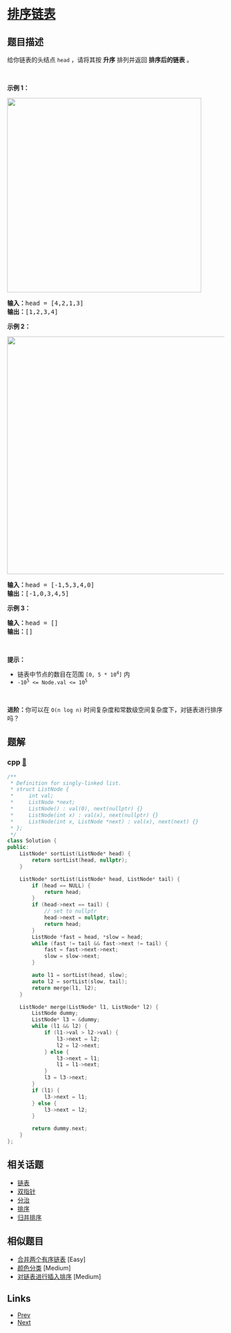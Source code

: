 
# [排序链表](https://leetcode-cn.com/problems/sort-list)

## 题目描述

<p>给你链表的头结点&nbsp;<code>head</code>&nbsp;，请将其按 <strong>升序</strong> 排列并返回 <strong>排序后的链表</strong> 。</p>

<ul>
</ul>

<p>&nbsp;</p>

<p><strong>示例 1：</strong></p>
<img alt="" src="https://assets.leetcode.com/uploads/2020/09/14/sort_list_1.jpg" style="width: 450px;" />
<pre>
<b>输入：</b>head = [4,2,1,3]
<b>输出：</b>[1,2,3,4]
</pre>

<p><strong>示例 2：</strong></p>
<img alt="" src="https://assets.leetcode.com/uploads/2020/09/14/sort_list_2.jpg" style="width: 550px;" />
<pre>
<b>输入：</b>head = [-1,5,3,4,0]
<b>输出：</b>[-1,0,3,4,5]
</pre>

<p><strong>示例 3：</strong></p>

<pre>
<b>输入：</b>head = []
<b>输出：</b>[]
</pre>

<p>&nbsp;</p>

<p><b>提示：</b></p>

<ul>
	<li>链表中节点的数目在范围&nbsp;<code>[0, 5 * 10<sup>4</sup>]</code>&nbsp;内</li>
	<li><code>-10<sup>5</sup>&nbsp;&lt;= Node.val &lt;= 10<sup>5</sup></code></li>
</ul>

<p>&nbsp;</p>

<p><b>进阶：</b>你可以在&nbsp;<code>O(n&nbsp;log&nbsp;n)</code> 时间复杂度和常数级空间复杂度下，对链表进行排序吗？</p>


## 题解

### cpp [🔗](sort-list.cpp) 
```cpp
/**
 * Definition for singly-linked list.
 * struct ListNode {
 *     int val;
 *     ListNode *next;
 *     ListNode() : val(0), next(nullptr) {}
 *     ListNode(int x) : val(x), next(nullptr) {}
 *     ListNode(int x, ListNode *next) : val(x), next(next) {}
 * };
 */
class Solution {
public:
    ListNode* sortList(ListNode* head) {
        return sortList(head, nullptr);
    }

    ListNode* sortList(ListNode* head, ListNode* tail) {
        if (head == NULL) {
            return head;
        }
        if (head->next == tail) {
            // set to nullptr
            head->next = nullptr;
            return head;
        }
        ListNode *fast = head, *slow = head;
        while (fast != tail && fast->next != tail) {
            fast = fast->next->next;
            slow = slow->next;
        }

        auto l1 = sortList(head, slow);
        auto l2 = sortList(slow, tail);
        return merge(l1, l2);
    }

    ListNode* merge(ListNode* l1, ListNode* l2) {
        ListNode dummy;
        ListNode* l3 = &dummy;
        while (l1 && l2) {
            if (l1->val > l2->val) {
                l3->next = l2;
                l2 = l2->next;
            } else {
                l3->next = l1;
                l1 = l1->next;
            }
            l3 = l3->next;
        }
        if (l1) {
            l3->next = l1;
        } else {
            l3->next = l2;
        }

        return dummy.next;
    }
};
```


## 相关话题

- [链表](https://leetcode-cn.com/tag/linked-list) 
- [双指针](https://leetcode-cn.com/tag/two-pointers) 
- [分治](https://leetcode-cn.com/tag/divide-and-conquer) 
- [排序](https://leetcode-cn.com/tag/sorting) 
- [归并排序](https://leetcode-cn.com/tag/merge-sort) 


## 相似题目

- [合并两个有序链表](../merge-two-sorted-lists/README.md)  [Easy] 
- [颜色分类](../sort-colors/README.md)  [Medium] 
- [对链表进行插入排序](../insertion-sort-list/README.md)  [Medium] 


## Links

- [Prev](../insertion-sort-list/README.md) 
- [Next](../evaluate-reverse-polish-notation/README.md) 

